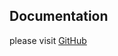 ## Documentation

please visit [GitHub](https://github.com/kukudeshiyi/babel-plugin-react-native-style-adaptation)
